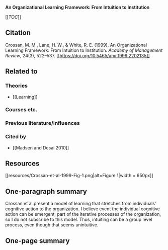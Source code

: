 **An Organizational Learning Framework: From Intuition to Institution**

[[_TOC_]]

## Citation
Crossan, M. M., Lane, H. W., & White, R. E. (1999). An Organizational Learning Framework: From Intuition to Institution. *Academy of Management Review*, 24(3), 522–537. [[https://doi.org/10.5465/amr.1999.2202135]]

## Related to

### Theories
* [[Learning]]

### Courses etc.

### Previous literature/influences

### Cited by
* [[Madsen and Desai 2010]]

## Resources
[[resources/Crossan-et-al-1999-Fig-1.png|alt=Figure 1|width = 650px]]

## One-paragraph summary

Crossan et al present a model of learning that stretches from individuals' cognitive action to the organization. I believe event the individual cognitive action can be emergent, part of the iterative processes of the organization, so I do not subscribe to this model. Thus, intuiting can be a group level process, even though that seems unintuitive.

## One-page summary